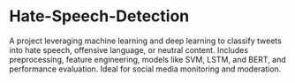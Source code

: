 # Hate-Speech-Detection
A project leveraging machine learning and deep learning to classify tweets into hate speech, offensive language, or neutral content. Includes preprocessing, feature engineering, models like SVM, LSTM, and BERT, and performance evaluation. Ideal for social media monitoring and moderation.
